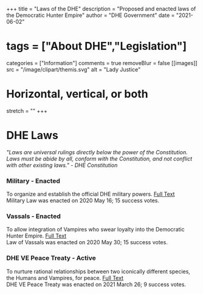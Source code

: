 +++
title = "Laws of the DHE"
description = "Proposed and enacted laws of the Democratic Hunter Empire"
author = "DHE Government"
date = "2021-06-02"
# tags = ["About DHE","Legislation"]
categories = ["Information"]
comments = true
removeBlur = false
[[images]]
  src = "/image/clipart/themis.svg"
  alt = "Lady Justice"
  # Horizontal, vertical, or both
  stretch = ""
+++

# DHE Laws

*"Laws are universal rulings directly below the power of the Constitution. Laws
must be abide by all, conform with the Constitution, and not conflict with
other existing laws." - DHE Constitution*

### Military - Enacted

To organize and establish the official DHE military powers. [Full
Text](/pdf/laws/military.pdf)
<br>
Military Law was enacted on 2020 May 16; 15 success votes.

### Vassals - Enacted

To allow integration of Vampires who swear loyalty into the Democratic Hunter
Empire. [Full Text](/pdf/laws/vassals.pdf)
<br>
Law of Vassals was enacted on 2020 May 30; 15 success votes.

### DHE VE Peace Treaty - Active

To nurture rational relationships between two iconically different species, the
Humans and Vampires, for peace. [Full Text](/pdf/laws/dhe_ve_treaty.pdf)
<br>
DHE VE Peace Treaty was enacted on 2021 March 26; 9 success votes.
